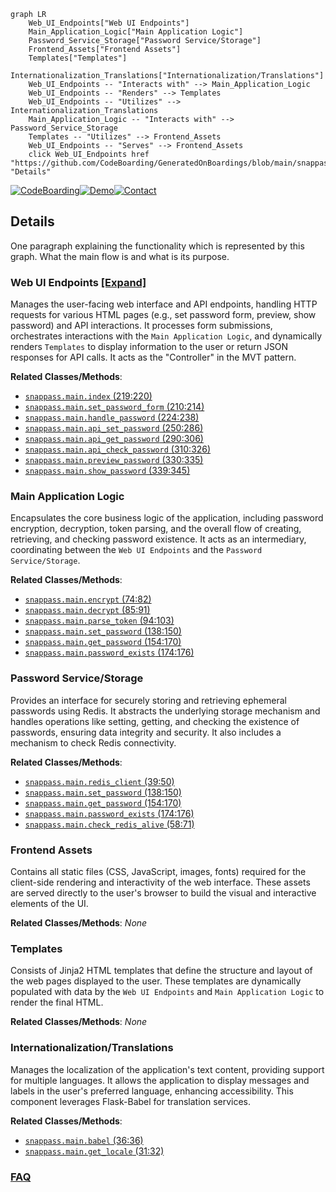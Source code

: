 ```mermaid
graph LR
    Web_UI_Endpoints["Web UI Endpoints"]
    Main_Application_Logic["Main Application Logic"]
    Password_Service_Storage["Password Service/Storage"]
    Frontend_Assets["Frontend Assets"]
    Templates["Templates"]
    Internationalization_Translations["Internationalization/Translations"]
    Web_UI_Endpoints -- "Interacts with" --> Main_Application_Logic
    Web_UI_Endpoints -- "Renders" --> Templates
    Web_UI_Endpoints -- "Utilizes" --> Internationalization_Translations
    Main_Application_Logic -- "Interacts with" --> Password_Service_Storage
    Templates -- "Utilizes" --> Frontend_Assets
    Web_UI_Endpoints -- "Serves" --> Frontend_Assets
    click Web_UI_Endpoints href "https://github.com/CodeBoarding/GeneratedOnBoardings/blob/main/snappass/Web_UI_Endpoints.md" "Details"
```

[![CodeBoarding](https://img.shields.io/badge/Generated%20by-CodeBoarding-9cf?style=flat-square)](https://github.com/CodeBoarding/CodeBoarding)[![Demo](https://img.shields.io/badge/Try%20our-Demo-blue?style=flat-square)](https://www.codeboarding.org/demo)[![Contact](https://img.shields.io/badge/Contact%20us%20-%20contact@codeboarding.org-lightgrey?style=flat-square)](mailto:contact@codeboarding.org)

## Details

One paragraph explaining the functionality which is represented by this graph. What the main flow is and what is its purpose.

### Web UI Endpoints [[Expand]](./Web_UI_Endpoints.md)
Manages the user-facing web interface and API endpoints, handling HTTP requests for various HTML pages (e.g., set password form, preview, show password) and API interactions. It processes form submissions, orchestrates interactions with the `Main Application Logic`, and dynamically renders `Templates` to display information to the user or return JSON responses for API calls. It acts as the "Controller" in the MVT pattern.


**Related Classes/Methods**:

- <a href="https://github.com/pinterest/snappass/blob/master/snappass/main.py#L219-L220" target="_blank" rel="noopener noreferrer">`snappass.main.index` (219:220)</a>
- <a href="https://github.com/pinterest/snappass/blob/master/snappass/main.py#L210-L214" target="_blank" rel="noopener noreferrer">`snappass.main.set_password_form` (210:214)</a>
- <a href="https://github.com/pinterest/snappass/blob/master/snappass/main.py#L224-L238" target="_blank" rel="noopener noreferrer">`snappass.main.handle_password` (224:238)</a>
- <a href="https://github.com/pinterest/snappass/blob/master/snappass/main.py#L250-L286" target="_blank" rel="noopener noreferrer">`snappass.main.api_set_password` (250:286)</a>
- <a href="https://github.com/pinterest/snappass/blob/master/snappass/main.py#L290-L306" target="_blank" rel="noopener noreferrer">`snappass.main.api_get_password` (290:306)</a>
- <a href="https://github.com/pinterest/snappass/blob/master/snappass/main.py#L310-L326" target="_blank" rel="noopener noreferrer">`snappass.main.api_check_password` (310:326)</a>
- <a href="https://github.com/pinterest/snappass/blob/master/snappass/main.py#L330-L335" target="_blank" rel="noopener noreferrer">`snappass.main.preview_password` (330:335)</a>
- <a href="https://github.com/pinterest/snappass/blob/master/snappass/main.py#L339-L345" target="_blank" rel="noopener noreferrer">`snappass.main.show_password` (339:345)</a>


### Main Application Logic
Encapsulates the core business logic of the application, including password encryption, decryption, token parsing, and the overall flow of creating, retrieving, and checking password existence. It acts as an intermediary, coordinating between the `Web UI Endpoints` and the `Password Service/Storage`.


**Related Classes/Methods**:

- <a href="https://github.com/pinterest/snappass/blob/master/snappass/main.py#L74-L82" target="_blank" rel="noopener noreferrer">`snappass.main.encrypt` (74:82)</a>
- <a href="https://github.com/pinterest/snappass/blob/master/snappass/main.py#L85-L91" target="_blank" rel="noopener noreferrer">`snappass.main.decrypt` (85:91)</a>
- <a href="https://github.com/pinterest/snappass/blob/master/snappass/main.py#L94-L103" target="_blank" rel="noopener noreferrer">`snappass.main.parse_token` (94:103)</a>
- <a href="https://github.com/pinterest/snappass/blob/master/snappass/main.py#L138-L150" target="_blank" rel="noopener noreferrer">`snappass.main.set_password` (138:150)</a>
- <a href="https://github.com/pinterest/snappass/blob/master/snappass/main.py#L154-L170" target="_blank" rel="noopener noreferrer">`snappass.main.get_password` (154:170)</a>
- <a href="https://github.com/pinterest/snappass/blob/master/snappass/main.py#L174-L176" target="_blank" rel="noopener noreferrer">`snappass.main.password_exists` (174:176)</a>


### Password Service/Storage
Provides an interface for securely storing and retrieving ephemeral passwords using Redis. It abstracts the underlying storage mechanism and handles operations like setting, getting, and checking the existence of passwords, ensuring data integrity and security. It also includes a mechanism to check Redis connectivity.


**Related Classes/Methods**:

- <a href="https://github.com/pinterest/snappass/blob/master/snappass/main.py#L39-L50" target="_blank" rel="noopener noreferrer">`snappass.main.redis_client` (39:50)</a>
- <a href="https://github.com/pinterest/snappass/blob/master/snappass/main.py#L138-L150" target="_blank" rel="noopener noreferrer">`snappass.main.set_password` (138:150)</a>
- <a href="https://github.com/pinterest/snappass/blob/master/snappass/main.py#L154-L170" target="_blank" rel="noopener noreferrer">`snappass.main.get_password` (154:170)</a>
- <a href="https://github.com/pinterest/snappass/blob/master/snappass/main.py#L174-L176" target="_blank" rel="noopener noreferrer">`snappass.main.password_exists` (174:176)</a>
- <a href="https://github.com/pinterest/snappass/blob/master/snappass/main.py#L58-L71" target="_blank" rel="noopener noreferrer">`snappass.main.check_redis_alive` (58:71)</a>


### Frontend Assets
Contains all static files (CSS, JavaScript, images, fonts) required for the client-side rendering and interactivity of the web interface. These assets are served directly to the user's browser to build the visual and interactive elements of the UI.


**Related Classes/Methods**: _None_

### Templates
Consists of Jinja2 HTML templates that define the structure and layout of the web pages displayed to the user. These templates are dynamically populated with data by the `Web UI Endpoints` and `Main Application Logic` to render the final HTML.


**Related Classes/Methods**: _None_

### Internationalization/Translations
Manages the localization of the application's text content, providing support for multiple languages. It allows the application to display messages and labels in the user's preferred language, enhancing accessibility. This component leverages Flask-Babel for translation services.


**Related Classes/Methods**:

- <a href="https://github.com/pinterest/snappass/blob/master/snappass/main.py#L36-L36" target="_blank" rel="noopener noreferrer">`snappass.main.babel` (36:36)</a>
- <a href="https://github.com/pinterest/snappass/blob/master/snappass/main.py#L31-L32" target="_blank" rel="noopener noreferrer">`snappass.main.get_locale` (31:32)</a>




### [FAQ](https://github.com/CodeBoarding/GeneratedOnBoardings/tree/main?tab=readme-ov-file#faq)